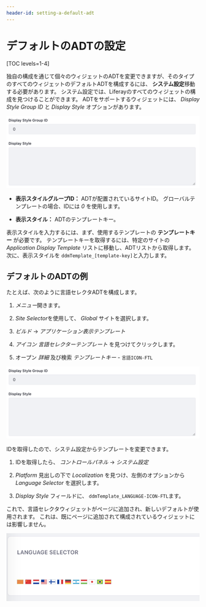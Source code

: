 ```yaml
---
header-id: setting-a-default-adt
---
```


# デフォルトのADTの設定

[TOC levels=1-4]

独自の構成を通じて個々のウィジェットのADTを変更できますが、そのタイプのすべてのウィジェットのデフォルトADTを構成するには、 **システム設定**移動する必要があります。 システム設定では、Liferayのすべてのウィジェットの構成を見つけることができます。 ADTをサポートするウィジェットには、 *Display Style Group ID* と *Display Style* オプションがあります。

![図1：システム設定のADT構成では、表示スタイルを変更できます。](../../../../../images/adt-system-settings.png)

  - **表示スタイルグループID：** ADTが配置されているサイトID。 グローバルテンプレートの場合、IDには *0* を使用します。

  - **表示スタイル：** ADTのテンプレートキー。

表示スタイルを入力するには、まず、使用するテンプレートの **テンプレートキー** が必要です。 テンプレートキーを取得するには、特定のサイトの *Application Display Template* リストに移動し、ADTリストから取得します。 次に、表示スタイルを `ddmTemplate_[template-key]`と入力します。

## デフォルトのADTの例

たとえば、次のように言語セレクタADTを構成します。

1.  *メニュー*開きます。

2.  *Site Selector*を使用して、 *Global* サイトを選択します。

3.  *ビルド* → *アプリケーション表示テンプレート*

4.  *アイコン* *言語セレクターテンプレート* を見つけてクリックします。

5.  オープン *詳細* 及び検索 *テンプレートキー* - `言語ICON-FTL`

![図2：システム設定は、テンプレートキーの場所を示しています。](../../../../../images/adt-system-settings.png)

IDを取得したので、システム設定からテンプレートを変更できます。

1.  IDを取得したら、 *コントロールパネル* → *システム設定*

2.  *Platform* 見出しの下で *Localization* を見つけ、左側のオプションから *Language Selector* を選択します。

3.  *Display Style* フィールドに、 `ddmTemplate_LANGUAGE-ICON-FTL`ます。

これで、言語セレクタウィジェットがページに追加され、新しいデフォルトが使用されます。 これは、既にページに追加されて構成されているウィジェットには影響しません。

![図3：新しいデフォルト構成を確認できます。](../../../../../images/adt-new-default.png)

